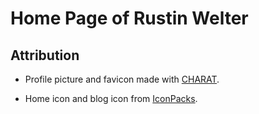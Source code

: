 # Home Page of Rustin Welter

## Attribution

- Profile picture and favicon made with [CHARAT](https://charat.me/).

- Home icon and blog icon from [IconPacks](https://www.iconpacks.net/).
